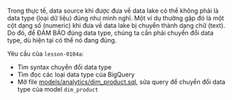 Trong thực tế, data source khi được đưa về data lake có thể không phải là data type (loại dữ liệu) đúng như mình nghĩ. Một ví dụ thường gặp đó là một cột dạng số (numeric) khi đưa về data lake bị chuyển thành dạng chữ (text). Do đó, để ĐẢM BẢO đúng data type, chúng ta cần phải chuyển đổi data type, dù hiện tại có thể nó đang đúng. 

Yêu cầu của `lesson-0104a`:
- Tìm syntax chuyển đổi data type
- Tìm đọc các loại data type của BigQuery
- Mở file [models/analytics/dim_product.sql](../models/analytics/dim_product.sql), sửa query để chuyển đổi data type của model `dim_product`
